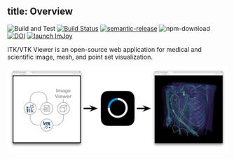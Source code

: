 title: Overview
---

![Build and Test](https://github.com/Kitware/itk-vtk-viewer/workflows/Build%20and%20Test/badge.svg) [![Build Status](https://dev.azure.com/Kitware/itk-vtk-viewer/_apis/build/status/Kitware.itk-vtk-viewer?branchName=master)](https://dev.azure.com/Kitware/itk-vtk-viewer/_build/latest?definitionId=1&branchName=master) [![semantic-release](https://img.shields.io/badge/%20%20%F0%9F%93%A6%F0%9F%9A%80-semantic--release-e10079.svg)](https://github.com/semantic-release/semantic-release) ![npm-download](https://img.shields.io/npm/dm/itk-vtk-viewer.svg) [![DOI](https://zenodo.org/badge/92198432.svg)](https://zenodo.org/badge/latestdoi/92198432) [![launch ImJoy](https://imjoy.io/static/badge/launch-imjoy-badge.svg)](http://imjoy.io/#/app?plugin=https://kitware.github.io/itk-vtk-viewer/app/)

ITK/VTK Viewer is an open-source web application for medical and scientific image, mesh, and point set visualization.

![How it works](./howToUse.jpg)

